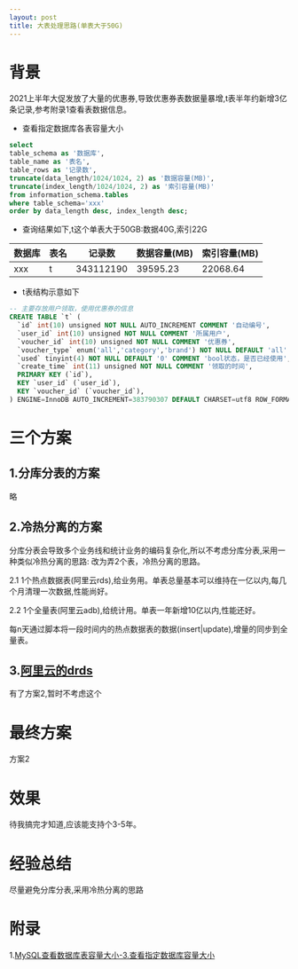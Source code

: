 ```yaml
---
layout: post
title: 大表处理思路(单表大于50G)
---
```


# 背景
2021上半年大促发放了大量的优惠券,导致优惠券表数据量暴增,t表半年约新增3亿条记录,参考附录1查看表数据信息。

* 查看指定数据库各表容量大小
```sql
select 
table_schema as '数据库',
table_name as '表名',
table_rows as '记录数',
truncate(data_length/1024/1024, 2) as '数据容量(MB)',
truncate(index_length/1024/1024, 2) as '索引容量(MB)'
from information_schema.tables
where table_schema='xxx'
order by data_length desc, index_length desc;
```
* 查询结果如下,t这个单表大于50GB:数据40G,索引22G

| 数据库   | 表名             | 记录数       | 数据容量(MB) | 索引容量(MB) |
|-------|----------------|-----------|----------|----------|
| xxx | t | 343112190 | 39595.23 | 22068.64 |

* t表结构示意如下
```sql
-- 主要存放用户领取，使用优惠券的信息
CREATE TABLE `t` (
  `id` int(10) unsigned NOT NULL AUTO_INCREMENT COMMENT '自动编号',
  `user_id` int(10) unsigned NOT NULL COMMENT '所属用户',
  `voucher_id` int(10) unsigned NOT NULL COMMENT '优惠券',
  `voucher_type` enum('all','category','brand') NOT NULL DEFAULT 'all' COMMENT '优惠券类型',
  `used` tinyint(4) NOT NULL DEFAULT '0' COMMENT 'bool状态，是否已经使用',
  `create_time` int(11) unsigned NOT NULL COMMENT '领取的时间',
  PRIMARY KEY (`id`),
  KEY `user_id` (`user_id`),
  KEY `voucher_id` (`voucher_id`),
) ENGINE=InnoDB AUTO_INCREMENT=383790307 DEFAULT CHARSET=utf8 ROW_FORMAT=DYNAMIC;
```

# 三个方案

## 1.分库分表的方案
略

## 2.冷热分离的方案
分库分表会导致多个业务线和统计业务的编码复杂化,所以不考虑分库分表,采用一种类似冷热分离的思路: 改为弄2个表，冷热分离的思路。

2.1 1个热点数据表(阿里云rds),给业务用。单表总量基本可以维持在一亿以内,每几个月清理一次数据,性能尚好。

2.2 1个全量表(阿里云adb),给统计用。单表一年新增10亿以内,性能还好。

每n天通过脚本将一段时间内的热点数据表的数据(insert|update),增量的同步到全量表。

## 3.[阿里云的drds](https://www.aliyun.com/product/drds)
有了方案2,暂时不考虑这个

# 最终方案
方案2

# 效果
待我搞完才知道,应该能支持个3-5年。

# 经验总结
尽量避免分库分表,采用冷热分离的思路

# 附录
1.[MySQL查看数据库表容量大小-3.查看指定数据库容量大小](https://blog.csdn.net/fdipzone/article/details/80144166)